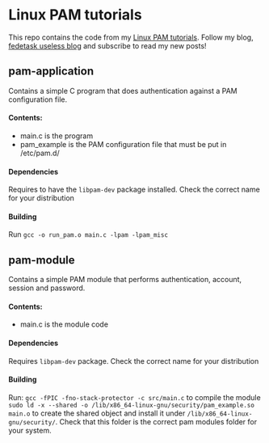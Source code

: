 # Linux PAM tutorials
This repo contains the code from my [Linux PAM tutorials](https://github.com/fedetask/pam-tutorials/blob/master/TutorialsIndex.md). Follow my blog, [fedetask useless blog](http://fedetask.com) and subscribe to read my new posts!

## pam-application
Contains a simple C program that does authentication against a PAM configuration file.
#### Contents:
- main.c is the program
- pam_example is the PAM configuration file that must be put in /etc/pam.d/
#### Dependencies
Requires to have the `libpam-dev` package installed. Check the correct name for your distribution
#### Building
Run `gcc -o run_pam.o main.c -lpam -lpam_misc`

## pam-module
Contains a simple PAM module that performs authentication, account, session and password.
#### Contents:
- main.c is the module code
#### Dependencies
Requires `libpam-dev` package. Check the correct name for your distribution
#### Building
Run:
`gcc -fPIC -fno-stack-protector -c src/main.c` to compile the module
`sudo ld -x --shared -o /lib/x86_64-linux-gnu/security/pam_example.so main.o` to create the shared object and install it under `/lib/x86_64-linux-gnu/security/`. Check that this folder is the correct pam modules folder for your system.

